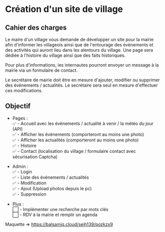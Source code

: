# Création d'un site de village

## Cahier des charges

Le maire d'un village vous demande de développer un site pour la mairie afin d'informer les villageois ainsi que de l'entourage des évènements et des activités qui auront lieu dans les alentours du village. Une page sera dédiée à l'histoire du village ainsi que des faits historiques.

Pour plus d'informations, les internautes pourront envoyer un message à la mairie via un formulaire de contact.

Le secrétaire de mairie doit être en mesure d'ajouter, modifier ou supprimer des événements / actualités. Le secrétaire sera seul en mesure d'effectuer ces modifications.

## Objectif 

- Pages :  
   :white_check_mark: - Accueil avec les évènements / actualité à venir / la météo du jour (API)  
   :white_check_mark: - Afficher les évènements (comporteront au moins une photo)  
   :white_check_mark: - Afficher les actualités (comporteront au moins une photo)  
   :white_check_mark: - Histoire  
   :white_check_mark: - Contact (localisation du village / formulaire contact avec sécurisation Captcha)  

- Admin :  
   :white_check_mark: - Login  
   :white_check_mark: - Liste des événements / actualités  
   :white_check_mark: - Modification  
   :white_check_mark: - Ajout (Upload photos depuis le pc)  
   :white_check_mark: - Suppression  

- Plus :  
   :white_large_square: - Implémenter une recherche par mots clés  
   :white_large_square: - RDV à la mairie et remplir un agenda  

Maquette => https://balsamiq.cloud/seih139/pozkzx9